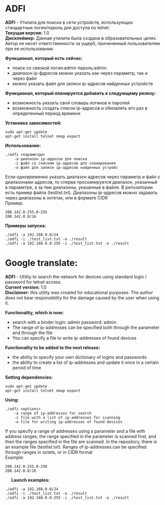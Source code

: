 # ADFI
**ADFI** - Утилита для поиска в сети устройств, использующих стандартные логин/пароль для доступа по telnet. <br/>
**Текущая версия:** 1.0 <br/>
**Дисклеймер:**
Данная утилита была создана в образовательных целях. Автор не несет ответственности за ущерб, причененный пользователем при ее использовании.

**Функционал, который есть сейчас:** <br/>
- поиск со связкой логин:admin пароль:admin. <br/>
- диапазон ip-фдресов можно указать как через параметр, так и через файл <br/>
- можно указать файл для записи ip-адресов найденных устройств <br/>

**Функционал, который планируется добавить к следующему релизу:** <br/>
- возможность указать свой словарь логинов и паролей <br/>
- возможность создать список ip-адресов и обновлять его раз в определенный период времени <br/>

**Установка зависимостей:**

    sudo apt-get update
    apt-get install telnet nmap expect

**Использование:**

    ./adfi <параметры>
        -a диапазон ip-адресов для поиска
        -i файл со списком ip-адресов для сканирования
        -o файл для записи ip-адресов найденных устройс

Если одновременно указать диапазон адресов через параметр и файл с диапазонами адресов, то сперва просканируется диапазон, указанный в параметре, а за тем диапазоны, указанные в файле. В репозитории есть пример файла (testlist.txt). Диапазоны ip-адресов можно задавать через диапазоны в октетах, или в формате CIDR <br/>
Пример:

    208.142.0-255.0-255
    208.142.0.0/16
    
**Примеры запуска:**

    ./adfi -a 192.168.0.0/24
    ./adfi -i ./test_list.txt -o ./result
    ./adfi -a 192.168.0.0-255 -i ./test_list.txt -o ./result
  



# Google translate:

**ADFI** - Utility to search the network for devices using standard login / password for telnet access. <br/>
**Current version:** 1.0 <br/>
**Disclaimer:**
this utility was created for educational purposes. The author does not bear responsibility for the damage caused by the user when using it.

**Functionality, which is now:** <br/>
- search with a binder login: admin password: admin. <br/>
- The range of ip-addresses can be specified both through the parameter and through the file <br/>
- You can specify a file to write ip-addresses of found devices <br/>

**Functionality to be added to the next release:** <br/>
- the ability to specify your own dictionary of logins and passwords <br/>
- the ability to create a list of ip-addresses and update it once in a certain period of time <br/>

**Setting dependencies:**

    sudo apt-get update
    apt-get install telnet nmap expect

**Using:**

    ./adfi <options>
        -a range of ip-addresses for search
        -i file with a list of ip-addresses for scanning
        -o file for writing ip-addresses of found devices

If you specify a range of addresses using a parameter and a file with address ranges, the range specified in the parameter is scanned first, and then the ranges specified in the file are scanned. In the repository, there is an example file (testlist.txt). Ranges of ip-addresses can be specified through ranges in octets, or in CIDR format <br/>
Example:

    208.142.0-255.0-258
    208.142.0.0/16
    
**Launch examples:**

    ./adfi -a 192.168.0.0/24
    ./adfi -i ./test_list.txt -o ./result
    ./adfi -a 192.168.0.0-255 -i ./test_list.txt -o ./result
    


